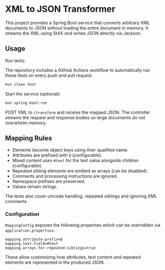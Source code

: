 # XML to JSON Transformer

This project provides a Spring Boot service that converts arbitrary XML documents to JSON without loading the entire document in memory. It streams the XML using StAX and writes JSON directly via Jackson.

## Usage

Run tests:

The repository includes a GitHub Actions workflow to automatically run these tests on every push and pull request.

```bash
mvn clean test
```

Start the service (optional):

```bash
mvn spring-boot:run
```

POST XML to `/transform` and receive the mapped JSON. The controller streams the request and response bodies so large documents do not overwhelm memory.

## Mapping Rules

* Elements become object keys using their qualified name.
* Attributes are prefixed with `@` (configurable).
* Mixed content uses `#text` for the text value alongside children (configurable).
* Repeated sibling elements are emitted as arrays (can be disabled).
* Comments and processing instructions are ignored.
* Namespace prefixes are preserved.
* Values remain strings.

The tests also cover unicode handling, repeated siblings and ignoring XML comments.

### Configuration

`MappingConfig` exposes the following properties which can be overridden via `application.properties`:

```
mapping.attribute-prefix=@
mapping.text-field=#text
mapping.arrays-for-repeated-siblings=true
```

These allow customizing how attributes, text content and repeated elements are represented in the produced JSON.


